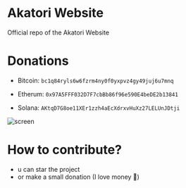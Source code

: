 # Akatori Website
Official repo of the Akatori Website

# Donations
  - Bitcoin: `bc1q84ryls6w6fzrm4ny0f0yxpvz4gy49juj6u7mnq`

  - Etherum: `0x97A5FFF032D7F7cbBb86f96e590E4beDE2b13841`

  - Solana: `AKtqD7G8oe11XEr1zzh4aEcXdrxvHuXz27LELUnJDtji`

![screen](https://cdn.discordapp.com/attachments/941626976752508938/941648176702701578/unknown.png)


# How to contribute?
- u can star the project
- or make a small donation (I love money 🤑)
